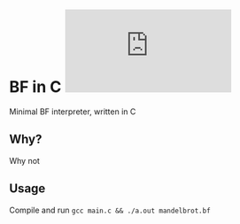 # BF in C ![](https://img.badgesize.io/EDToaster/Brainfuck-Interpreter-C/master/main.c?label=main.c)

Minimal BF interpreter, written in C

## Why?

Why not

## Usage

Compile and run `gcc main.c && ./a.out mandelbrot.bf`
